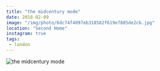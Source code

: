 ```yaml
---
title: "the midcentury mode"
date: 2018-02-09
image: "/img/photo/6dc74f4097eb318582f619e7805de2cb.jpg"
location: "Second Home"
instagram: true
tags:
 - london
---
```


![the midcentury mode](/img/photo/6dc74f4097eb318582f619e7805de2cb.jpg)
